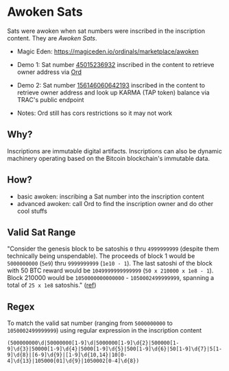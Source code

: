 # Awoken Sats
Sats were awoken when sat numbers were inscribed in the inscription content. They are *Awoken Sats*.

- Magic Eden: https://magiceden.io/ordinals/marketplace/awoken

- Demo 1: Sat number [45015236932](https://ordiscan.com/inscription/62533038) inscribed in the content to retrieve owner address via [Ord](https://docs.ordinals.com/guides/explorer.html)

- Demo 2: Sat number [156146060642193](https://ordiscan.com/inscription/62682641) inscribed in the content to retrieve owner address and look up KARMA (TAP token) balance via TRAC's public endpoint

- Notes: Ord still has cors restrictions so it may not work

## Why?
Inscriptions are immutable digital artifacts. Inscriptions can also be dynamic machinery operating based on the Bitcoin blockchain's immutable data.

## How?
- basic awoken: inscribing a Sat number into the inscription content
- advanced awoken: call Ord to find the inscription owner and do other cool stuffs

## Valid Sat Range
"Consider the genesis block to be satoshis `0` thru `4999999999` (despite them technically being unspendable).  The proceeds of block 1 would be `5000000000` (`5e9`) thru `9999999999` (`1e10 - 1`). The last satoshi of the block with 50 BTC reward would be `1049999999999999` (`50 x 210000 x 1e8 - 1`). Block 210000 would be `1050000000000000` - `1050002499999999`, spanning a total of `25 x 1e8` satoshis." ([ref](https://bitcointalk.org/index.php?topic=117224.0))

## Regex
To match the valid sat number (ranging from `5000000000` to `1050002499999999`) using regular expression in the inscription content

`(500000000\d|50000000[1-9]\d|5000000[1-9]\d{2}|500000[1-9]\d{3}|50000[1-9]\d{4}|5000[1-9]\d{5}|500[1-9]\d{6}|50[1-9]\d{7}|5[1-9]\d{8}|[6-9]\d{9}|[1-9]\d{10,14}|10[0-4]\d{13}|105000[01]\d{9}|1050002[0-4]\d{8})`
